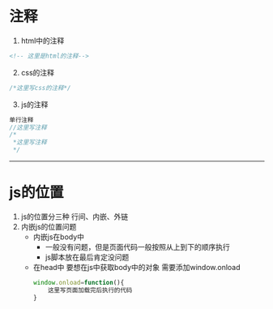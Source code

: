 # 注释
1. html中的注释
```html
<!-- 这里是html的注释-->
```
2. css的注释
```css
/*这里写css的注释*/
```
3. js的注释
```javascript
单行注释
//这里写注释
/*
 *这里写注释
 */
```
---
# js的位置
1. js的位置分三种
    行间、内嵌、外链
2. 内嵌js的位置问题
    * 内嵌js在body中
        * 一般没有问题，但是页面代码一般按照从上到下的顺序执行
        * js脚本放在最后肯定没问题
    * 在head中 要想在js中获取body中的对象 需要添加window.onload
        ```javascript
        window.onload=function(){
            这里写页面加载完后执行的代码
        }
        ```
